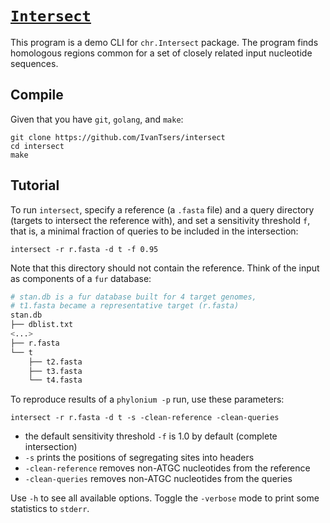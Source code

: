 # [`Intersect`](https://owncloud.gwdg.de/index.php/s/G3ur0inxw8Dlymd)
This program is a demo CLI for `chr.Intersect` package. The program
finds homologous regions common for a set of closely related input
nucleotide sequences.

## Compile
Given that you have `git`, `golang`, and `make`:

	git clone https://github.com/IvanTsers/intersect
	cd intersect
	make

## Tutorial
To run `intersect`, specify a reference (a `.fasta` file)
and a query directory (targets to intersect the reference with), and
set a sensitivity threshold `f`, that is, a minimal fraction of
queries to be included in the intersection:

	intersect -r r.fasta -d t -f 0.95

Note that this directory should not contain the reference. Think of
the input as components of a `fur` database:

```bash
# stan.db is a fur database built for 4 target genomes, 
# t1.fasta became a representative target (r.fasta)
stan.db
├── dblist.txt
<...>
├── r.fasta
└── t
    ├── t2.fasta
    ├── t3.fasta
    └── t4.fasta
```

To reproduce results of a `phylonium -p` run, use these parameters:

	intersect -r r.fasta -d t -s -clean-reference -clean-queries
	
 - the default sensitivity threshold `-f` is 1.0 by default (complete intersection)
 - `-s` prints the positions of segregating sites into headers
 - `-clean-reference` removes non-ATGC nucleotides from the reference
 - `-clean-queries` removes non-ATGC nucleotides from the queries

Use `-h` to see all available options. Toggle the `-verbose` mode to
print some statistics to `stderr`.